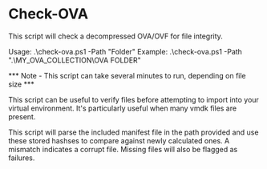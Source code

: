 # Check-OVA

This script will check a decompressed OVA/OVF for file integrity.

Usage: 		.\check-ova.ps1 -Path "Folder"
Example: 	.\check-ova.ps1 -Path ".\MY_OVA_COLLECTION\OVA FOLDER"

*** Note - This script can take several minutes to run, depending on file size ***

This script can be useful to verify files before attempting to import into your virtual environment. It's particularly useful when many vmdk files are present.

This script will parse the included manifest file in the path provided and use these stored hashses to compare against newly calculated ones. A mismatch indicates a corrupt file. Missing files will also be flagged as failures.
